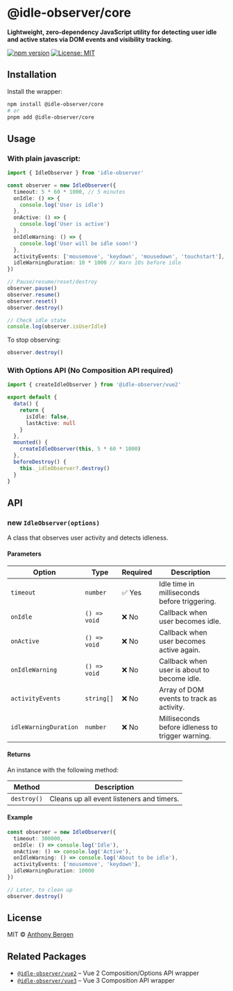 # @idle-observer/core

**Lightweight, zero-dependency JavaScript utility for detecting user idle and active states via DOM events and visibility tracking.**

[![npm version](https://img.shields.io/npm/v/@idle-observer/core.svg)](https://www.npmjs.com/package/@idle-observer/core)
[![License: MIT](https://img.shields.io/badge/license-MIT-blue.svg)](LICENSE)

## Installation

Install the wrapper:
```bash
npm install @idle-observer/core
# or
pnpm add @idle-observer/core
```

## Usage

### With plain javascript:

```ts
import { IdleObserver } from 'idle-observer'

const observer = new IdleObserver({
  timeout: 5 * 60 * 1000, // 5 minutes
  onIdle: () => {
    console.log('User is idle')
  },
  onActive: () => {
    console.log('User is active')
  },
  onIdleWarning: () => {
    console.log('User will be idle soon!')
  },
  activityEvents: ['mousemove', 'keydown', 'mousedown', 'touchstart'],
  idleWarningDuration: 10 * 1000 // Warn 10s before idle
})

// Pause/resume/reset/destroy
observer.pause()
observer.resume()
observer.reset()
observer.destroy()

// Check idle state
console.log(observer.isUserIdle)

```

To stop observing:

```ts
observer.destroy()
```

### With Options API (No Composition API required)
```ts
import { createIdleObserver } from '@idle-observer/vue2'

export default {
  data() {
    return {
      isIdle: false,
      lastActive: null
    }
  },
  mounted() {
    createIdleObserver(this, 5 * 60 * 1000)
  },
  beforeDestroy() {
    this._idleObserver?.destroy()
  }
}
```

## API

### new `IdleObserver(options)`
A class that observes user activity and detects idleness.

#### Parameters

| Option     | Type        | Required | Description                                      |
|------------|-------------|----------|--------------------------------------------------|
| `timeout`  | `number`    | ✅ Yes   | Idle time in milliseconds before triggering.     |
| `onIdle`   | `() => void`| ❌ No    | Callback when user becomes idle.                 |
| `onActive` | `() => void`| ❌ No    | Callback when user becomes active again.         |
| `onIdleWarning` | `() => void`| ❌ No | Callback when user is about to become idle.     |
| `activityEvents` | `string[]`| ❌ No | Array of DOM events to track as activity.       |
| `idleWarningDuration` | `number`| ❌ No | Milliseconds before idleness to trigger warning.|

#### Returns

An instance with the following method:

| Method      | Description                                  |
|-------------|----------------------------------------------|
| `destroy()` | Cleans up all event listeners and timers.    |


#### Example

```ts
const observer = new IdleObserver({
  timeout: 300000,
  onIdle: () => console.log('Idle'),
  onActive: () => console.log('Active'),
  onIdleWarning: () => console.log('About to be idle'),
  activityEvents: ['mousemove', 'keydown'],
  idleWarningDuration: 10000
})

// Later, to clean up
observer.destroy()

```

## License

MIT © [Anthony Bergen](https://github.com/adbergen)


## Related Packages

- [`@idle-observer/vue2`](https://www.npmjs.com/package/@idle-observer/vue2) – Vue 2 Composition/Options API wrapper
- [`@idle-observer/vue3`](https://www.npmjs.com/package/@idle-observer/vue3) – Vue 3 Composition API wrapper

